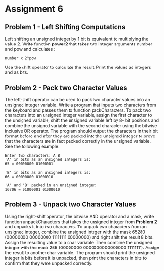 # Assignment 6

## Problem 1 - Left Shifting Computations
Left shifting an unsigned integer by 1 bit is equivalent to multiplying the value 2. Write function **power2** that takes two integer arguments number and pow and calculates :

`number x 2^pow`

Use the shift operator to calculate the result. Print the values as integers and as bits.

## Problem 2 - Pack two Character Values
The left-shift operator can be used to pack two character values into an unsigned integer variable. Write a program that inputs two characters from the keyboard and passes them to function packCharacters. To pack two characters into an unsigned integer variable, assign the first character to the unsigned variable, shift the unsigned variable left by 8- bit positions and combine the unsigned variable with the second character using the bitwise inclusive OR operator. The program should output the characters in their bit format before and after they are packed into the unsigned integer to prove that the characters are in fact packed correctly in the unsigned variable. See the following example:

```
Enter two characters: A B
'A' in bits as an unsigned integers is:
65 = 00000000 01000001

'B' in bits as an unsigned integers is:
66 = 00000000 01000010

'A' and 'B' packed in an unsigned integer:
16706 = 01000001 01000010
```

## Problem 3 - Unpack two Character Values
Using the right-shift operator, the bitwise AND operator and a mask, write function unpackCharacters that takes the unsigned integer from **Problem 2** and unpacks it into two characters. To unpack two characters from an unsigned integer, combine the unsigned integer with the mask 65280 (00000000 00000000 11111111 00000000) and right shift the result 8 bits. Assign the resulting value to a char variable. Then combine the unsigned integer with the mask 255 (00000000 0000000000000000 11111111). Assign the result to another char variable. The program should print the unsigned integer in bits before it is unpacked, then print the characters in bits to confirm that they were unpacked correctly.
